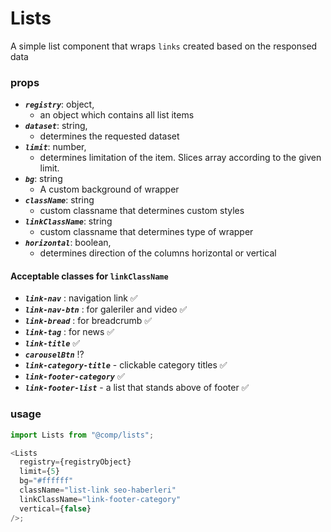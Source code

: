 # Lists

A simple list component that wraps `links` created based on the responsed data

### props

- **_`registry`_**: object,
  - an object which contains all list items
- **_`dataset`_**: string,
  - determines the requested dataset
- **_`limit`_**: number,
  - determines limitation of the item. Slices array according to the given limit.
- **_`bg`_**: string
  - A custom background of wrapper
- **_`className`_**: string
  - custom classname that determines custom styles
- **_`linkClassName`_**: string
  - custom classname that determines type of wrapper
- **_`horizontal`_**: boolean,
  - determines direction of the columns horizontal or vertical

#### Acceptable classes for `linkClassName`

- **_`link-nav`_** : navigation link ✅
- **_`link-nav-btn`_** : for galeriler and video ✅
- **_`link-bread`_** : for breadcrumb ✅
- **_`link-tag`_** : for news ✅
- **_`link-title`_** ✅
- **_`carouselBtn`_** ⁉️
- **_`link-category-title`_** - clickable category titles ✅
- **_`link-footer-category`_** ✅
- **_`link-footer-list`_** - a list that stands above of footer ✅

### usage

```javascript
import Lists from "@comp/lists";

<Lists
  registry={registryObject}
  limit={5}
  bg="#ffffff"
  className="list-link seo-haberleri"
  linkClassName="link-footer-category"
  vertical={false}
/>;
```
